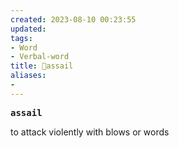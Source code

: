 ```yaml
---
created: 2023-08-10 00:23:55
updated: 
tags: 
- Word
- Verbal-word
title: 🚩assail
aliases:
- 
---
```


<pre><strong>assail</strong></pre>
to attack violently with blows or words